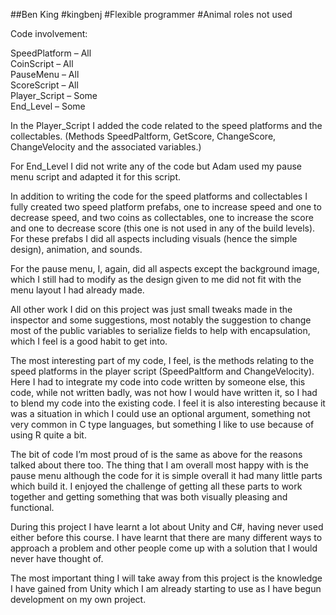 ##Ben King
#kingbenj
#Flexible programmer
#Animal roles not used  
  
Code involvement:  
  
SpeedPlatform – All  
CoinScript – All  
PauseMenu – All  
ScoreScript – All  
Player_Script – Some  
End_Level – Some  

In the Player_Script I added the code related to the speed platforms and the collectables. (Methods SpeedPaltform, GetScore, ChangeScore, ChangeVelocity and the associated variables.)

For End_Level I did not write any of the code but Adam used my pause menu script and adapted it for this script.

In addition to writing the code for the speed platforms and collectables I fully created two speed platform prefabs, one to increase speed and one to decrease speed, and two coins as collectables, one to increase the score and one to decrease score (this one is not used in any of the build levels). For these prefabs I did all aspects including visuals (hence the simple design), animation, and sounds.

For the pause menu, I, again, did all aspects except the background image, which I still had to modify as the design given to me did not fit with the menu layout I had already made.

All other work I did on this project was just small tweaks made in the inspector and some suggestions, most notably the suggestion to change most of the public variables to serialize fields to help with encapsulation, which I feel is a good habit to get into.

The most interesting part of my code, I feel, is the methods relating to the speed platforms in the player script (SpeedPaltform and ChangeVelocity). Here I had to integrate my code into code written by someone else, this code, while not written badly, was not how I would have written it, so I had to blend my code into the existing code. I feel it is also interesting because it was a situation in which I could use an optional argument, something not very common in C type languages, but something I like to use because of using R quite a bit.

The bit of code I’m most proud of is the same as above for the reasons talked about there too. The thing that I am overall most happy with is the pause menu although the code for it is simple overall it had many little parts which build it. I enjoyed the challenge of getting all these parts to work together and getting something that was both visually pleasing and functional.

During this project I have learnt a lot about Unity and C#, having never used either before this course. I have learnt that there are many different ways to approach a problem and other people come up with a solution that I would never have thought of.

The most important thing I will take away from this project is the knowledge I have gained from Unity which I am already starting to use as I have begun development on my own project.
